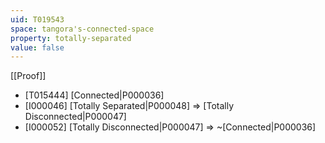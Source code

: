 ```yaml
---
uid: T019543
space: tangora's-connected-space
property: totally-separated
value: false
---
```

[[Proof]]

* [T015444] [Connected|P000036]
* [I000046] [Totally Separated|P000048] => [Totally Disconnected|P000047]
* [I000052] [Totally Disconnected|P000047] => ~[Connected|P000036]

